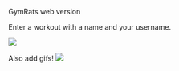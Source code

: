 GymRats web version

Enter a workout with a name and your username.


![](https://lh3.googleusercontent.com/HwBsTgRI9s010B1eAyluQbbRGWffTSPg7_RrjrypO1B5r09amAihSPrcpUYC4HFhMsk1yMYMY30)





Also add gifs!
![](https://lh3.googleusercontent.com/FJdmLhCG5BwiS47DT5H6XXU4_3ABYUrP7o0h8TpkLKTMG8l0cegJrGvaBcBrGipm_ZxomSl_ZmQ)

